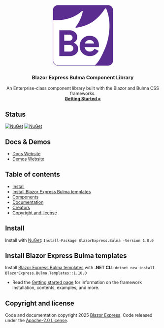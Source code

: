 ﻿<p align="center">
  <a href="https://bulma.blazorexpress.com/">
    <img src="https://github.com/BlazorExpress/BlazorExpress.Bulma/blob/main/nuget/images/logo.png" alt="Blazor Bootstrap logo" width="200" height="200">
  </a>
</p>

<h3 align="center">Blazor Express Bulma Component Library</h3>

<p align="center">
  An Enterprise-class component library built with the Blazor and Bulma CSS frameworks.
  <br>
  <a href="https://bulma.blazorexpress.com/docs/getting-started/"><strong>Getting Started »</strong></a>
  <br>
</p>

## Status

[![NuGet](https://img.shields.io/nuget/vpre/blazorexpress.bulma)](https://www.nuget.org/packages/blazorexpress.bulma/absoluteLatest)
[![NuGet](https://img.shields.io/nuget/dt/blazorexpress.bulma.svg)](https://www.nuget.org/packages/blazorexpress.bulma/absoluteLatest)

## Docs & Demos

- [Docs Website](https://bulma.blazorexpress.com/docs/)
- [Demos Website](https://bulma.blazorexpress.com/demos/)

## Table of contents

- [Install](#install)
- [Install Blazor Express Bulma templates](#install-blazor-express-bulma-templates)
- [Components](#blazor-express-bulma-components)
- [Documentation](#documentation)
- [Creators](#creators)
- [Copyright and license](#copyright-and-license)

## Install

Install with [NuGet](https://www.nuget.org/): `Install-Package BlazorExpress.Bulma -Version 1.0.0`

## Install Blazor Express Bulma templates

Install [Blazor Express Bulma templates](https://github.com/blazorexpress/blazorexpress-bulma-project-templates) with **.NET CLI**: `dotnet new install BlazorExpress.Bulma.Templates::1.10.0`

- Read the [Getting started page](https://bulma.blazorexpress.com/docs/getting-started/) for information on the framework installation, contents, examples, and more.


## Copyright and license

Code and documentation copyright 2025 [Blazor Express](https://bulma.blazorexpress.com/docs/). 
Code released under the [Apache-2.0 License](https://github.com/BlazorExpress/BlazorExpress.Bulma/blob/main/LICENSE).
